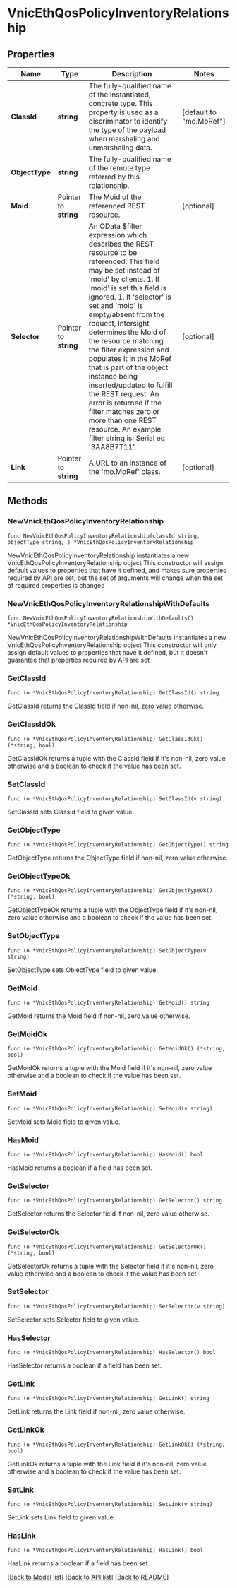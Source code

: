 # VnicEthQosPolicyInventoryRelationship

## Properties

Name | Type | Description | Notes
------------ | ------------- | ------------- | -------------
**ClassId** | **string** | The fully-qualified name of the instantiated, concrete type. This property is used as a discriminator to identify the type of the payload when marshaling and unmarshaling data. | [default to "mo.MoRef"]
**ObjectType** | **string** | The fully-qualified name of the remote type referred by this relationship. | 
**Moid** | Pointer to **string** | The Moid of the referenced REST resource. | [optional] 
**Selector** | Pointer to **string** | An OData $filter expression which describes the REST resource to be referenced. This field may be set instead of &#39;moid&#39; by clients. 1. If &#39;moid&#39; is set this field is ignored. 1. If &#39;selector&#39; is set and &#39;moid&#39; is empty/absent from the request, Intersight determines the Moid of the resource matching the filter expression and populates it in the MoRef that is part of the object instance being inserted/updated to fulfill the REST request. An error is returned if the filter matches zero or more than one REST resource. An example filter string is: Serial eq &#39;3AA8B7T11&#39;. | [optional] 
**Link** | Pointer to **string** | A URL to an instance of the &#39;mo.MoRef&#39; class. | [optional] 

## Methods

### NewVnicEthQosPolicyInventoryRelationship

`func NewVnicEthQosPolicyInventoryRelationship(classId string, objectType string, ) *VnicEthQosPolicyInventoryRelationship`

NewVnicEthQosPolicyInventoryRelationship instantiates a new VnicEthQosPolicyInventoryRelationship object
This constructor will assign default values to properties that have it defined,
and makes sure properties required by API are set, but the set of arguments
will change when the set of required properties is changed

### NewVnicEthQosPolicyInventoryRelationshipWithDefaults

`func NewVnicEthQosPolicyInventoryRelationshipWithDefaults() *VnicEthQosPolicyInventoryRelationship`

NewVnicEthQosPolicyInventoryRelationshipWithDefaults instantiates a new VnicEthQosPolicyInventoryRelationship object
This constructor will only assign default values to properties that have it defined,
but it doesn't guarantee that properties required by API are set

### GetClassId

`func (o *VnicEthQosPolicyInventoryRelationship) GetClassId() string`

GetClassId returns the ClassId field if non-nil, zero value otherwise.

### GetClassIdOk

`func (o *VnicEthQosPolicyInventoryRelationship) GetClassIdOk() (*string, bool)`

GetClassIdOk returns a tuple with the ClassId field if it's non-nil, zero value otherwise
and a boolean to check if the value has been set.

### SetClassId

`func (o *VnicEthQosPolicyInventoryRelationship) SetClassId(v string)`

SetClassId sets ClassId field to given value.


### GetObjectType

`func (o *VnicEthQosPolicyInventoryRelationship) GetObjectType() string`

GetObjectType returns the ObjectType field if non-nil, zero value otherwise.

### GetObjectTypeOk

`func (o *VnicEthQosPolicyInventoryRelationship) GetObjectTypeOk() (*string, bool)`

GetObjectTypeOk returns a tuple with the ObjectType field if it's non-nil, zero value otherwise
and a boolean to check if the value has been set.

### SetObjectType

`func (o *VnicEthQosPolicyInventoryRelationship) SetObjectType(v string)`

SetObjectType sets ObjectType field to given value.


### GetMoid

`func (o *VnicEthQosPolicyInventoryRelationship) GetMoid() string`

GetMoid returns the Moid field if non-nil, zero value otherwise.

### GetMoidOk

`func (o *VnicEthQosPolicyInventoryRelationship) GetMoidOk() (*string, bool)`

GetMoidOk returns a tuple with the Moid field if it's non-nil, zero value otherwise
and a boolean to check if the value has been set.

### SetMoid

`func (o *VnicEthQosPolicyInventoryRelationship) SetMoid(v string)`

SetMoid sets Moid field to given value.

### HasMoid

`func (o *VnicEthQosPolicyInventoryRelationship) HasMoid() bool`

HasMoid returns a boolean if a field has been set.

### GetSelector

`func (o *VnicEthQosPolicyInventoryRelationship) GetSelector() string`

GetSelector returns the Selector field if non-nil, zero value otherwise.

### GetSelectorOk

`func (o *VnicEthQosPolicyInventoryRelationship) GetSelectorOk() (*string, bool)`

GetSelectorOk returns a tuple with the Selector field if it's non-nil, zero value otherwise
and a boolean to check if the value has been set.

### SetSelector

`func (o *VnicEthQosPolicyInventoryRelationship) SetSelector(v string)`

SetSelector sets Selector field to given value.

### HasSelector

`func (o *VnicEthQosPolicyInventoryRelationship) HasSelector() bool`

HasSelector returns a boolean if a field has been set.

### GetLink

`func (o *VnicEthQosPolicyInventoryRelationship) GetLink() string`

GetLink returns the Link field if non-nil, zero value otherwise.

### GetLinkOk

`func (o *VnicEthQosPolicyInventoryRelationship) GetLinkOk() (*string, bool)`

GetLinkOk returns a tuple with the Link field if it's non-nil, zero value otherwise
and a boolean to check if the value has been set.

### SetLink

`func (o *VnicEthQosPolicyInventoryRelationship) SetLink(v string)`

SetLink sets Link field to given value.

### HasLink

`func (o *VnicEthQosPolicyInventoryRelationship) HasLink() bool`

HasLink returns a boolean if a field has been set.


[[Back to Model list]](../README.md#documentation-for-models) [[Back to API list]](../README.md#documentation-for-api-endpoints) [[Back to README]](../README.md)


